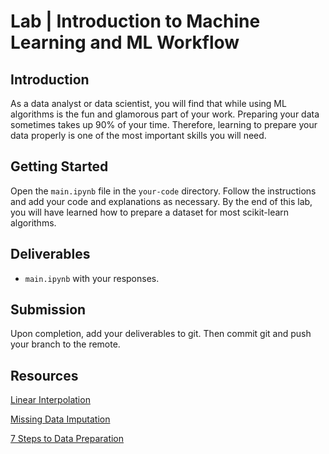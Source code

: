 

# Lab | Introduction to Machine Learning and ML Workflow


## Introduction

As a data analyst or data scientist, you will find that while using ML algorithms is the fun and glamorous part of your work. Preparing your data sometimes takes up 90% of your time. Therefore, learning to prepare your data properly is one of the most important skills you will need.

## Getting Started

Open the `main.ipynb` file in the `your-code` directory. Follow the instructions and add your code and explanations as necessary. By the end of this lab, you will have learned how to prepare a dataset for most scikit-learn algorithms.

## Deliverables

- `main.ipynb` with your responses.

## Submission

Upon completion, add your deliverables to git. Then commit git and push your branch to the remote.

## Resources

[Linear Interpolation](https://en.wikipedia.org/wiki/Linear_interpolation)

[Missing Data Imputation](http://www.stat.columbia.edu/~gelman/arm/missing.pdf)

[7 Steps to Data Preparation](https://www.kdnuggets.com/2017/06/7-steps-mastering-data-preparation-python.html)


